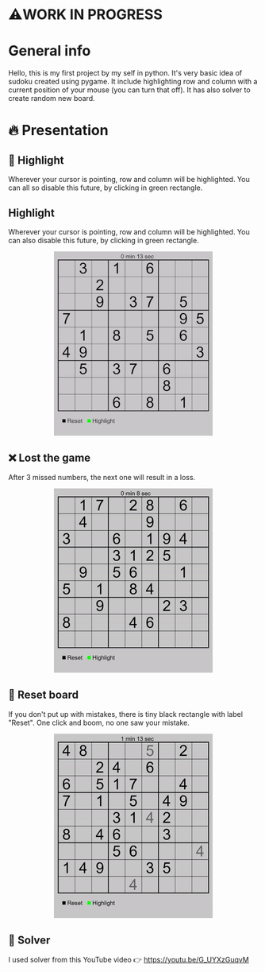 # ⚠️WORK IN PROGRESS
# General info
Hello, this is my first project by my self in python. It's very basic idea of sudoku created using pygame. It include highlighting row and column with a current position of your mouse (you can turn that off). It has also solver to create random new board.
# :fire: Presentation

## :gem: Highlight
Wherever your cursor is pointing, row and column will be highlighted. You can all so disable this future, by clicking in green rectangle.

## Highlight
Wherever your cursor is pointing, row and column will be highlighted. You can also disable this future, by clicking in green rectangle.


<div id="header" align="center">
    <img src=./Photos/Board_with_highlight.gif>
</div>

## :x: Lost the game
After 3 missed numbers, the next one will result in a loss.

<div id="header" align="center">
    <img src=./Photos/Game_Over.gif>
</div>

## :arrows_counterclockwise: Reset board
If you don't put up with mistakes, there is tiny black rectangle with label "Reset". One click and boom, no one saw your mistake.

<div id="header" align="center">
    <img src=./Photos/Reset.gif>
</div>

## :ghost: Solver
I used solver from this YouTube video :point_right: https://youtu.be/G_UYXzGuqvM
